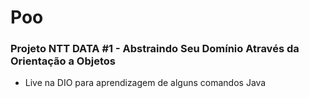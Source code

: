 # Poo

### Projeto NTT DATA #1 - Abstraindo Seu Domínio Através da Orientação a Objetos

- Live na DIO para aprendizagem de alguns comandos Java